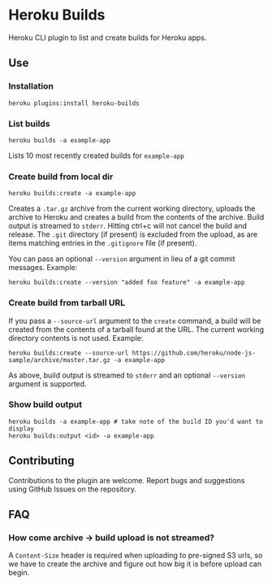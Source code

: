 # Heroku Builds

Heroku CLI plugin to list and create builds for Heroku apps.

## Use

### Installation

    heroku plugins:install heroku-builds

### List builds

    heroku builds -a example-app

Lists 10 most recently created builds for `example-app`

### Create build from local dir

    heroku builds:create -a example-app

Creates a `.tar.gz` archive from the current working directory, uploads the archive to Heroku and creates a build from the contents of the archive. Build output is streamed to `stderr`. Hitting ctrl+c will not cancel the build and release. The `.git` directory (if present) is excluded from the upload, as are items matching entries in the `.gitignore` file (if present).

You can pass an optional `--version` argument in lieu of a git commit messages. Example:

    heroku builds:create --version "added foo feature" -a example-app

### Create build from tarball URL

If you pass a `--source-url` argument to the `create` command, a build will be created from the contents of a tarball found at the URL. The current working directory contents is not used. Example:

    heroku builds:create --source-url https://github.com/heroku/node-js-sample/archive/master.tar.gz -a example-app

As above, build output is streamed to `stderr` and an optional `--version` argument is supported.

### Show build output

    heroku builds -a example-app # take note of the build ID you'd want to display
    heroku builds:output <id> -a example-app

## Contributing

Contributions to the plugin are welcome. Report bugs and suggestions using GitHub Issues on the repository.

## FAQ

### How come archive -> build upload is not streamed?

A `Content-Size` header is required when uploading to pre-signed S3 urls, so we have to create the archive and figure out how big it is before upload can begin.
